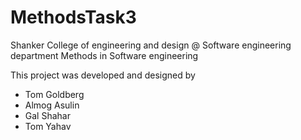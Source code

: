 # MethodsTask3

Shanker College of engineering and design @ Software engineering department
Methods in Software engineering

This project was developed and designed by
- Tom Goldberg
- Almog Asulin
- Gal Shahar
- Tom Yahav
